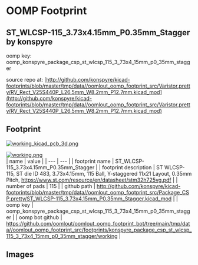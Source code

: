 # OOMP Footprint  
## ST_WLCSP-115_3.73x4.15mm_P0.35mm_Stagger  by konspyre  
  
oomp key: oomp_konspyre_package_csp_st_wlcsp_115_3_73x4_15mm_p0_35mm_stagger  
  
source repo at: [http://github.com/konspyre/kicad-footprints/blob/master/tmp/data//oomlout_oomp_footprint_src/Varistor.pretty/RV_Rect_V25S440P_L26.5mm_W8.2mm_P12.7mm.kicad_mod](http://github.com/konspyre/kicad-footprints/blob/master/tmp/data//oomlout_oomp_footprint_src/Varistor.pretty/RV_Rect_V25S440P_L26.5mm_W8.2mm_P12.7mm.kicad_mod)  
## Footprint  
  
[![working_kicad_pcb_3d.png](working_kicad_pcb_3d_600.png)](working_kicad_pcb_3d.png)  
  
[![working.png](working_600.png)](working.png)  
| name | value | 
| --- | --- | 
| footprint name | ST_WLCSP-115_3.73x4.15mm_P0.35mm_Stagger | 
| footprint description | ST WLCSP-115, ST die ID 483, 3.73x4.15mm, 115 Ball, Y-staggered 11x21 Layout, 0.35mm Pitch, https://www.st.com/resource/en/datasheet/stm32h725vg.pdf | 
| number of pads | 115 | 
| github path | http://github.com/konspyre/kicad-footprints/blob/master/tmp/data//oomlout_oomp_footprint_src/Package_CSP.pretty/ST_WLCSP-115_3.73x4.15mm_P0.35mm_Stagger.kicad_mod | 
| oomp key | oomp_konspyre_package_csp_st_wlcsp_115_3_73x4_15mm_p0_35mm_stagger | 
| oomp bot github | https://github.com/oomlout/oomlout_oomp_footprint_bot/tree/main/tmp/data//oomlout_oomp_footprint_src/footprints/konspyre_package_csp_st_wlcsp_115_3_73x4_15mm_p0_35mm_stagger/working | 
## Images  

